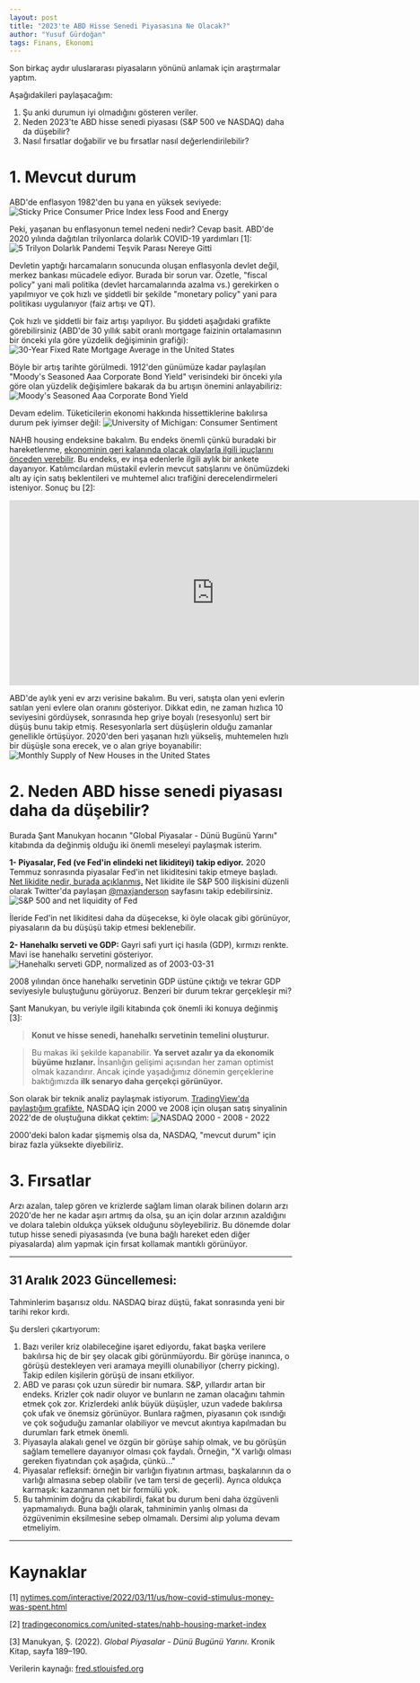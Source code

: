 ```yaml
---
layout: post
title: "2023'te ABD Hisse Senedi Piyasasına Ne Olacak?"
author: "Yusuf Gürdoğan"
tags: Finans, Ekonomi
---
```


Son birkaç aydır uluslararası piyasaların yönünü anlamak için araştırmalar yaptım.

Aşağıdakileri paylaşacağım:
1. Şu anki durumun iyi olmadığını gösteren veriler.
2. Neden 2023'te ABD hisse senedi piyasası (S&P 500 ve NASDAQ) daha da düşebilir?
3. Nasıl fırsatlar doğabilir ve bu fırsatlar nasıl değerlendirilebilir?

# 1. Mevcut durum
ABD'de enflasyon 1982'den bu yana en yüksek seviyede:
![Sticky Price Consumer Price Index less Food and Energy](https://fred.stlouisfed.org/graph/fredgraph.png?g=UQzR)

Peki, yaşanan bu enflasyonun temel nedeni nedir? Cevap basit. ABD'de 2020 yılında dağıtılan trilyonlarca dolarlık COVID-19 yardımları [1]:
![5 Trilyon Dolarlık Pandemi Teşvik Parası Nereye Gitti](https://i.imgur.com/0Bk6EMa.png)

Devletin yaptığı harcamaların sonucunda oluşan enflasyonla devlet değil, merkez bankası mücadele ediyor. Burada bir sorun var. Özetle, "fiscal policy" yani mali politika (devlet harcamalarında azalma vs.) gerekirken o yapılmıyor ve çok hızlı ve şiddetli bir şekilde "monetary policy" yani para politikası uygulanıyor (faiz artışı ve QT).

Çok hızlı ve şiddetli bir faiz artışı yapılıyor. Bu şiddeti aşağıdaki grafikte görebilirsiniz (ABD'de 30 yıllık sabit oranlı mortgage faizinin ortalamasının bir önceki yıla göre yüzdelik değişiminin grafiği):
![30-Year Fixed Rate Mortgage Average in the United States](https://fred.stlouisfed.org/graph/fredgraph.png?g=Vjps)

Böyle bir artış tarihte görülmedi. 1912'den günümüze kadar paylaşılan "Moody's Seasoned Aaa Corporate Bond Yield" verisindeki bir önceki yıla göre olan yüzdelik değişimlere bakarak da bu artışın önemini anlayabiliriz:
![Moody's Seasoned Aaa Corporate Bond Yield](https://fred.stlouisfed.org/graph/fredgraph.png?g=Vjrw)	

Devam edelim. Tüketicilerin ekonomi hakkında hissettiklerine bakılırsa durum pek iyimser değil:
![University of Michigan: Consumer Sentiment](https://fred.stlouisfed.org/graph/fredgraph.png?g=Vhgo)

NAHB housing endeksine bakalım. Bu endeks önemli çünkü buradaki bir hareketlenme, [ekonominin geri kalanında olacak olaylarla ilgili ipuçlarını önceden verebilir](https://twitter.com/MichaelKantro/status/1510671155027451909). Bu endeks, ev inşa edenlerle ilgili aylık bir ankete dayanıyor. Katılımcılardan müstakil evlerin mevcut satışlarını ve önümüzdeki altı ay için satış beklentileri ve muhtemel alıcı trafiğini derecelendirmeleri isteniyor. Sonuç bu [2]:
<iframe src='https://d3fy651gv2fhd3.cloudfront.net/embed/?s=unitedstanahhoumarin&v=202210181419V20220312&d1=19981120' height='330' width='730'  frameborder='0' scrolling='no'></iframe><br />

ABD'de aylık yeni ev arzı verisine bakalım. Bu veri, satışta olan yeni evlerin satılan yeni evlere olan oranını gösteriyor. Dikkat edin, ne zaman hızlıca 10 seviyesini gördüysek, sonrasında hep griye boyalı (resesyonlu) sert bir düşüş bunu takip etmiş. Resesyonlarla sert düşüşlerin olduğu zamanlar genellikle örtüşüyor. 2020'den beri yaşanan hızlı yükseliş, muhtemelen hızlı bir düşüşle sona erecek, ve o alan griye boyanabilir:
![Monthly Supply of New Houses in the United States](https://fred.stlouisfed.org/graph/fredgraph.png?g=Vhj4)

# 2. Neden ABD hisse senedi piyasası daha da düşebilir?
Burada Şant Manukyan hocanın "Global Piyasalar - Dünü Bugünü Yarını" kitabında da değinmiş olduğu iki önemli meseleyi paylaşmak isterim.

**1- Piyasalar, Fed (ve Fed'in elindeki net likiditeyi) takip ediyor.**
2020 Temmuz sonrasında piyasalar Fed'in net likiditesini takip etmeye başladı. [Net likidite nedir, burada açıklanmış.](https://twitter.com/maxjanderson/status/1546472693234470912) Net likidite ile S&P 500 ilişkisini düzenli olarak Twitter'da paylaşan [@maxjanderson](https://twitter.com/maxjanderson) sayfasını takip edebilirsiniz.
![S&P 500 and net liquidity of Fed](https://i.imgur.com/6a2nAGv.png)

İleride Fed'in net likiditesi daha da düşecekse, ki öyle olacak gibi görünüyor, piyasaların da bu düşüşü takip etmesi beklenebilir.

**2- Hanehalkı serveti ve GDP:**
Gayri safi yurt içi hasıla (GDP), kırmızı renkte. Mavi ise hanehalkı servetini gösteriyor.
![Hanehalkı serveti GDP, normalized as of 2003-03-31](https://fred.stlouisfed.org/graph/fredgraph.png?g=Vj98)

2008 yılından önce hanehalkı servetinin GDP üstüne çıktığı ve tekrar GDP seviyesiyle buluştuğunu görüyoruz. Benzeri bir durum tekrar gerçekleşir mi?

Şant Manukyan, bu veriyle ilgili kitabında çok önemli iki konuya değinmiş [3]:
> **Konut ve hisse senedi, hanehalkı servetinin temelini oluşturur.**

> Bu makas iki şekilde kapanabilir. **Ya servet azalır ya da ekonomik büyüme hızlanır.** İnsanlığın gelişimi açısından her zaman optimist olmak kazandırır. Ancak içinde yaşadığımız dönemin gerçeklerine baktığımızda **ilk senaryo daha gerçekçi görünüyor.**

Son olarak bir teknik analiz paylaşmak istiyorum. [TradingView'da paylaştığım grafikte](https://www.tradingview.com/chart/NDX/vlQQQQqx-2000-2008-and-2022-An-incoming-collapse/), NASDAQ için 2000 ve 2008 için oluşan satış sinyalinin 2022'de de oluştuğuna dikkat çektim:
![NASDAQ 2000 - 2008 - 2022](https://i.imgur.com/n4D4vx4.png)

2000'deki balon kadar şişmemiş olsa da, NASDAQ, "mevcut durum" için biraz fazla yüksekte diyebiliriz.

# 3. Fırsatlar
Arzı azalan, talep gören ve krizlerde sağlam liman olarak bilinen doların arzı 2020'de her ne kadar aşırı artmış da olsa, şu an için dolar arzının azaldığını ve dolara talebin oldukça yüksek olduğunu söyleyebiliriz. Bu dönemde dolar tutup hisse senedi piyasasında (ve buna bağlı hareket eden diğer piyasalarda) alım yapmak için fırsat kollamak mantıklı görünüyor.
***
## 31 Aralık 2023 Güncellemesi:
Tahminlerim başarısız oldu. NASDAQ biraz düştü, fakat sonrasında yeni bir tarihi rekor kırdı.

Şu dersleri çıkartıyorum:
1. Bazı veriler kriz olabileceğine işaret ediyordu, fakat başka verilere bakılırsa hiç de bir şey olacak gibi görünmüyordu. Bir görüşe inanınca, o görüşü destekleyen veri aramaya meyilli olunabiliyor (cherry picking). Takip edilen kişilerin görüşü de insanı etkiliyor.
2. ABD ve parası çok uzun süredir bir numara. S&P, yıllardır artan bir endeks. Krizler çok nadir oluyor ve bunların ne zaman olacağını tahmin etmek çok zor. Krizlerdeki anlık büyük düşüşler, uzun vadede bakılırsa çok ufak ve önemsiz görünüyor. Bunlara rağmen, piyasanın çok ısındığı ve çok soğuduğu zamanlar olabiliyor ve mevcut akıntıya kapılmadan bu durumları fark etmek önemli.
3. Piyasayla alakalı genel ve özgün bir görüşe sahip olmak, ve bu görüşün sağlam temellere dayanıyor olması çok faydalı. Örneğin, "X varlığı olması gereken fiyatından çok aşağıda, çünkü..."
4. Piyasalar refleksif: örneğin bir varlığın fiyatının artması, başkalarının da o varlığı almasına sebep olabilir (ve tam tersi de geçerli). Ayrıca oldukça karmaşık: kazanmanın net bir formülü yok.
5. Bu tahminim doğru da çıkabilirdi, fakat bu durum beni daha özgüvenli yapmamalıydı. Buna bağlı olarak, tahminimin yanlış olması da özgüvenimin eksilmesine sebep olmamalı. Dersimi alıp yoluma devam etmeliyim.
***

# Kaynaklar
[1] [nytimes.com/interactive/2022/03/11/us/how-covid-stimulus-money-was-spent.html](https://www.nytimes.com/interactive/2022/03/11/us/how-covid-stimulus-money-was-spent.html)

[2] [tradingeconomics.com/united-states/nahb-housing-market-index](https://tradingeconomics.com/united-states/nahb-housing-market-index)

[3] Manukyan, Ş. (2022).  _Global Piyasalar - Dünü Bugünü Yarını_. Kronik Kitap, sayfa 189–190.

Verilerin kaynağı: [fred.stlouisfed.org](https://fred.stlouisfed.org/)
